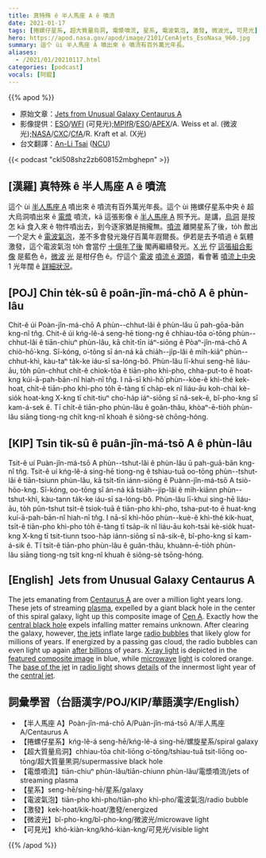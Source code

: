 ```yaml
---
title: 真特殊 ê 半人馬座 A ê 噴流
date: 2021-01-17
tags: [捲螺仔星系, 超大質量烏洞, 電漿噴流, 星系, 電波氣泡, 激發, 微波光, 可見光]
hero: https://apod.nasa.gov/apod/image/2101/CenAjets_EsoNasa_960.jpg
summary: 這个 ùi 半人馬座 A 噴出來 ê 噴流有百外萬光年長。
aliases:
  - /2021/01/20210117.html
categories: [podcast]
vocals: [阿錕]
---
```


{{% apod %}}

- 原始文章：[Jets from Unusual Galaxy Centaurus A](https://apod.nasa.gov/apod/ap210117.html)
- 影像提供：[ESO](https://www.eso.org/public/)/[WFI](https://www.eso.org/public/teles-instr/lasilla/mpg22/wfi/) (可見光);[MPIfR](https://www.mpifr-bonn.mpg.de/)/[ESO](https://www.eso.org/public/)/[APEX](http://www.apex-telescope.org/ns/)/A. Weiss et al. (微波光);[NASA](https://www.nasa.gov/)/[CXC](https://cxc.harvard.edu/)/[CfA](https://www.cfa.harvard.edu/)/R. Kraft et al. (X光)
- 台文翻譯：[An-Li Tsai](mailto:thianbun.taigi@gmail.com) ([NCU](https://www.astro.ncu.edu.tw))

{{< podcast "ckl508shz2zb608152mbghepn" >}}

## [漢羅] 真特殊 ê 半人馬座 A ê 噴流

這个 ùi [半人馬座 A](https://apod.nasa.gov/apod/ap110413.html) 噴出來 ê 噴流有百外萬光年長。這个 ùi 捲螺仔星系中央 ê 超大烏洞噴出來 ê [電漿](https://en.wikipedia.org/wiki/Plasma_(physics)) 噴流，kā 這張影像 ê [半人馬座 A](https://apod.nasa.gov/apod/ap110413.html) 照予光。是講，[烏洞](https://youtu.be/RntR13AIl1E) 是按怎 kā 食入來 ê 物件噴出去，到今逐家猶是捎攏無。[噴流](https://apod.nasa.gov/apod/ap030501.html) 離開星系了後，to̍h 歕出一个足大 ê [電波氣泡](https://apod.nasa.gov/apod/ap050628.html)，差不多會發光幾仔百萬年遐爾長。伊若是去予噴過 ê 氣體激發，這个電波氣泡 to̍h 會當佇 [十億年了後](https://www.dogster.com/wp-content/uploads/2017/12/A-bored-sad-or-sleepy-dog-on-a-couch.jpg) 閣再繼續發光。[X 光](https://chandra.harvard.edu/xray_astro/xrays.html) 佇 [這張組合影像](https://www.nasa.gov/topics/universe/features/radio-particle-jets.html) 是藍色 ê，[微波](http://en.wikipedia.org/wiki/Microwave_oven#History) [光](https://science.nasa.gov/ems/06_microwaves) 是柑仔色 ê。佇這个 [電波](https://science.nasa.gov/ems/05_radiowaves) [噴流 ê 源頭](http://www.nasa.gov/images/content/550300main_Cen_A_inner_jet_English_labels.jpg)，看會著 [噴流上中央](https://youtu.be/bOjCrVQusYI) 1 光年闊 ê [詳細狀況](https://ui.adsabs.harvard.edu/abs/2011A%26A...530L..11M/abstract)。

## [POJ] Chin te̍k-sû ê poân-jîn-má-chō A ê phùn-lâu

Chit-ê úi Poàn-jîn-má-chō A phùn--chhut-lâi ê phùn-lâu ū pah-gōa-bān kng-nî tn̂g. Chit-ê úi kńg-lê-á seng-hē tiong-ng ê chhiau-tōa o͘-tōng phùn--chhut-lâi ê tiān-chiuⁿ phùn-lâu, kā chi̍t-tīn iáⁿ-siōng ê Pòaⁿ-jîn-má-chō A chiò-hō͘-kng. Sī-kóng, o͘-tōng sī án-ná kā chia̍h--ji̍p-lâi ê mi̍h-kiāⁿ phùn--chhut-khì, kàu-taⁿ ta̍k-ke iáu-sī sa-lóng-bô. Phùn-lâu lī-khui seng-hē liáu-āu, to̍h pûn-chhut chi̍t-ê chiok-tōa ê tiān-pho khì-pho, chha-put-to ē hoat-kng kúi-ā-pah-bān-nî hiah-nī tn̂g. I nā-sī khì-hō͘ phùn--kòe-ê khì-thé kek-hoat, chi̍t-ê tiān-pho khì-pho to̍h ē-tàng tī cha̍p-ek nî liáu-āu koh-chài kè-sio̍k hoat-kng X-kng tī chit-tiuⁿ cho͘-ha̍p iáⁿ-siōng sī nâ-sek-ê, bî-pho-kng sī kam-á-sek ê. Tī chi̍t-ê tiān-pho phùn-lâu ê goân-thâu, khòaⁿ-ē-tio̍h phùn-lâu siāng tiong-ng chi̍t kng-nî khoah ê siông-sè chōng-hóng.

## [KIP] Tsin ti̍k-sû ê puân-jîn-má-tsō A ê phùn-lâu

Tsit-ê uí Puàn-jîn-má-tsō A phùn--tshut-lâi ê phùn-lâu ū pah-guā-bān kng-nî tn̂g. Tsit-ê uí kńg-lê-á sing-hē tiong-ng ê tshiau-tuā oo-tōng phùn--tshut-lâi ê tiān-tsiunn phùn-lâu, kā tsi̍t-tīn iánn-siōng ê Puànn-jîn-má-tsō A tsiò-hōo-kng. Sī-kóng, oo-tōng sī án-ná kā tsia̍h--ji̍p-lâi ê mi̍h-kiānn phùn--tshut-khì, kàu-tann ta̍k-ke iáu-sī sa-lóng-bô. Phùn-lâu lī-khui sing-hē liáu-āu, to̍h pûn-tshut tsi̍t-ê tsiok-tuā ê tiān-pho khì-pho, tsha-put-to ē huat-kng kuí-ā-pah-bān-nî hiah-nī tn̂g. I nā-sī khì-hōo phùn--kuè-ê khì-thé kik-huat, tsi̍t-ê tiān-pho khì-pho to̍h ē-tàng tī tsa̍p-ik nî liáu-āu koh-tsài kè-sio̍k huat-kng X-kng tī tsit-tiunn tsoo-ha̍p iánn-siōng sī nâ-sik-ê, bî-pho-kng sī kam-á-sik ê. Tī tsi̍t-ê tiān-pho phùn-lâu ê guân-thâu, khuànn-ē-tio̍h phùn-lâu siāng tiong-ng tsi̍t kng-nî khuah ê siông-sè tsōng-hóng.

## [English]  Jets from Unusual Galaxy Centaurus A

The jets emanating from [Centaurus A](https://apod.nasa.gov/apod/ap110413.html) are over a million light years long. These jets of streaming [plasma](https://en.wikipedia.org/wiki/Plasma_(physics)), expelled by a giant black hole in the center of this spiral galaxy, light up this composite image of [Cen A](https://apod.nasa.gov/apod/ap060704.html). Exactly how the [central black hole](https://youtu.be/RntR13AIl1E) expels infalling matter remains unknown. After clearing the galaxy, however, [the jets](https://apod.nasa.gov/apod/ap030501.html) inflate large [radio bubbles](https://apod.nasa.gov/apod/ap050628.html) that likely glow for millions of years. If energized by a passing gas cloud, the radio bubbles can even light up again [after billions](https://www.dogster.com/wp-content/uploads/2017/12/A-bored-sad-or-sleepy-dog-on-a-couch.jpg) of years. [X-ray light](https://chandra.harvard.edu/xray_astro/xrays.html) is depicted in the [featured composite image](https://www.nasa.gov/topics/universe/features/radio-particle-jets.html) in blue, while [microwave](http://en.wikipedia.org/wiki/Microwave_oven#History) [light](https://science.nasa.gov/ems/06_microwaves) is colored orange. The [base of the jet](http://www.nasa.gov/images/content/550300main_Cen_A_inner_jet_English_labels.jpg) in [radio light](https://science.nasa.gov/ems/05_radiowaves) shows [details](https://ui.adsabs.harvard.edu/abs/2011A%26A...530L..11M/abstract) of the innermost light year of the [central jet](https://youtu.be/bOjCrVQusYI).

## 詞彙學習（台語漢字/POJ/KIP/華語漢字/English）

- 【半人馬座 A】Poàn-jîn-má-chō A/Puàn-jîn-má-tsō A/半人馬座 A/Centaurus A
- 【捲螺仔星系】kńg-lê-á seng-hē/kńg-lê-á sing-hē/螺旋星系/spiral galaxy
- 【超大質量烏洞】chhiau-tōa chit-liōng o͘-tōng/tshiau-tuā tsit-liōng oo-tōng/超大質量黑洞/supermassive black hole
- 【電漿噴流】tiān-chiuⁿ phùn-lâu/tiān-chiunn phùn-lâu/電漿噴流/jets of streaming plasma
- 【星系】seng-hē/sing-hē/星系/galaxy
- 【電波氣泡】tiān-pho khì-pho/tiān-pho khì-pho/電波氣泡/radio bubble
- 【激發】kek-hoat/kik-hoat/激發/energized
- 【微波光】bî-pho-kng/bî-pho-kng/微波光/microwave light
- 【可見光】khó-kiàn-kng/khó-kiàn-kng/可見光/visible light

{{% /apod %}}
